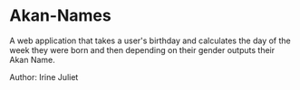 # Akan-Names
A web application that takes a user's birthday and calculates the day of the week they were born and then depending on their gender outputs their Akan Name. 

Author: Irine Juliet
